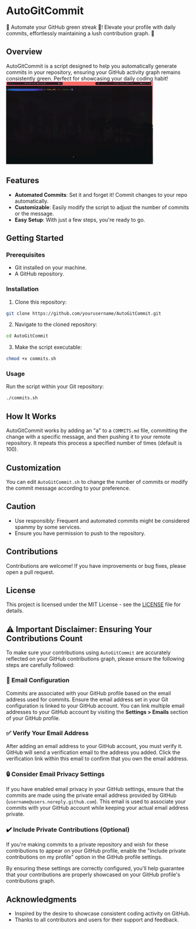# AutoGitCommit

🔄 Automate your GitHub green streak 🌱! Elevate your profile with daily commits, effortlessly maintaining a lush contribution graph. 🚀

## Overview

AutoGitCommit is a script designed to help you automatically generate commits in your repository, ensuring your GitHub activity graph remains consistently green. Perfect for showcasing your daily coding habit!
![Repository Showcase](overview.gif)
## Features

- **Automated Commits**: Set it and forget it! Commit changes to your repo automatically.
- **Customizable**: Easily modify the script to adjust the number of commits or the message.
- **Easy Setup**: With just a few steps, you're ready to go.

## Getting Started

### Prerequisites

- Git installed on your machine.
- A GitHub repository.

### Installation

1. Clone this repository:
```bash
git clone https://github.com/yourusername/AutoGitCommit.git
```
2. Navigate to the cloned repository:

```bash
cd AutoGitCommit
```
3. Make the script executable:
```bash
chmod +x commits.sh
```
### Usage

Run the script within your Git repository:
```bash
./commits.sh
```


## How It Works

AutoGitCommit works by adding an "a" to a `COMMITS.md` file, committing the change with a specific message, and then pushing it to your remote repository. It repeats this process a specified number of times (default is 100).

## Customization

You can edit `AutoGitCommit.sh` to change the number of commits or modify the commit message according to your preference.

## Caution

- Use responsibly: Frequent and automated commits might be considered spammy by some services.
- Ensure you have permission to push to the repository.

## Contributions

Contributions are welcome! If you have improvements or bug fixes, please open a pull request.

## License

This project is licensed under the MIT License - see the [LICENSE](LICENSE) file for details.

## :warning: Important Disclaimer: Ensuring Your Contributions Count

To make sure your contributions using `AutoGitCommit` are accurately reflected on your GitHub contributions graph, please ensure the following steps are carefully followed:

### :email: Email Configuration
Commits are associated with your GitHub profile based on the email address used for commits. Ensure the email address set in your Git configuration is linked to your GitHub account. You can link multiple email addresses to your GitHub account by visiting the **Settings > Emails** section of your GitHub profile.

### :white_check_mark: Verify Your Email Address
After adding an email address to your GitHub account, you must verify it. GitHub will send a verification email to the address you added. Click the verification link within this email to confirm that you own the email address.

### :lock: Consider Email Privacy Settings
If you have enabled email privacy in your GitHub settings, ensure that the commits are made using the private email address provided by GitHub (`username@users.noreply.github.com`). This email is used to associate your commits with your GitHub account while keeping your actual email address private.

### :heavy_check_mark: Include Private Contributions (Optional)
If you're making commits to a private repository and wish for these contributions to appear on your GitHub profile, enable the "Include private contributions on my profile" option in the GitHub profile settings.

By ensuring these settings are correctly configured, you'll help guarantee that your contributions are properly showcased on your GitHub profile's contributions graph.


## Acknowledgments

- Inspired by the desire to showcase consistent coding activity on GitHub.
- Thanks to all contributors and users for their support and feedback.

